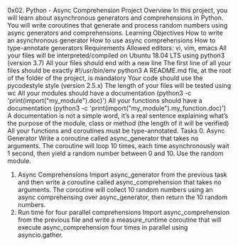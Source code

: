0x02. Python - Async Comprehension
Project Overview
In this project, you will learn about asynchronous generators and comprehensions in Python. You will write coroutines that generate and process random numbers using async generators and comprehensions.
Learning Objectives
How to write an asynchronous generator
How to use async comprehensions
How to type-annotate generators
Requirements
Allowed editors: vi, vim, emacs
All your files will be interpreted/compiled on Ubuntu 18.04 LTS using python3 (version 3.7)
All your files should end with a new line
The first line of all your files should be exactly #!/usr/bin/env python3
A README.md file, at the root of the folder of the project, is mandatory
Your code should use the pycodestyle style (version 2.5.x)
The length of your files will be tested using wc
All your modules should have a documentation (python3 -c 'print(import("my_module").doc)')
All your functions should have a documentation (python3 -c 'print(import("my_module").my_function.doc)')
A documentation is not a simple word, it’s a real sentence explaining what’s the purpose of the module, class or method (the length of it will be verified)
All your functions and coroutines must be type-annotated.
Tasks
0. Async Generator
Write a coroutine called async_generator that takes no arguments. The coroutine will loop 10 times, each time asynchronously wait 1 second, then yield a random number between 0 and 10. Use the random module.
1. Async Comprehensions
Import async_generator from the previous task and then write a coroutine called async_comprehension that takes no arguments. The coroutine will collect 10 random numbers using an async comprehensing over async_generator, then return the 10 random numbers.
2. Run time for four parallel comprehensions
Import async_comprehension from the previous file and write a measure_runtime coroutine that will execute async_comprehension four times in parallel using asyncio.gather.
